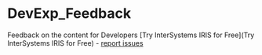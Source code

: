 # DevExp_Feedback
Feedback on the content for Developers
[Try InterSystems IRIS for Free](Try InterSystems IRIS for Free) - [report issues](https://github.com/intersystems-community/Dev_Feedback/projects/1)
